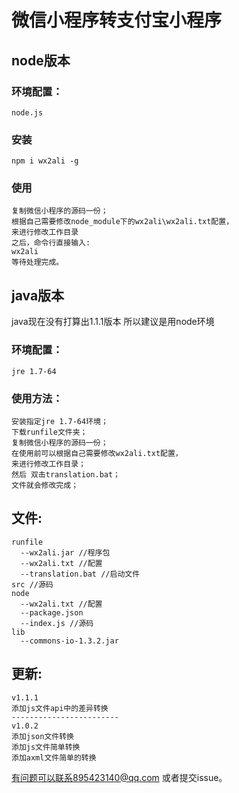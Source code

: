 # 微信小程序转支付宝小程序 #
## node版本 ##
### 环境配置： ###
	node.js
### 安装 ###
	npm i wx2ali -g
### 使用 ###
	复制微信小程序的源码一份；
	根据自己需要修改node_module下的wx2ali\wx2ali.txt配置，
	来进行修改工作目录
	之后，命令行直接输入:
	wx2ali
	等待处理完成。
## java版本 ##
java现在没有打算出1.1.1版本 所以建议是用node环境
### 环境配置： ###
	jre 1.7-64
### 使用方法： ###
	安装指定jre 1.7-64环境；
	下载runfile文件夹；
	复制微信小程序的源码一份；
	在使用前可以根据自己需要修改wx2ali.txt配置，
	来进行修改工作目录；
	然后 双击translation.bat；
	文件就会修改完成；

	
## 文件: ##
	runfile
	  --wx2ali.jar //程序包
	  --wx2ali.txt //配置
	  --translation.bat //启动文件
	src	//源码
	node
	  --wx2ali.txt //配置
 	  --package.json
	  --index.js //源码
	lib 
	  --commons-io-1.3.2.jar
	  
## 更新: ##
	v1.1.1
	添加js文件api中的差异转换
	------------------------
	v1.0.2
	添加json文件转换
	添加js文件简单转换
	添加axml文件简单的转换
	
有问题可以联系895423140@qq.com 或者提交issue。
	
